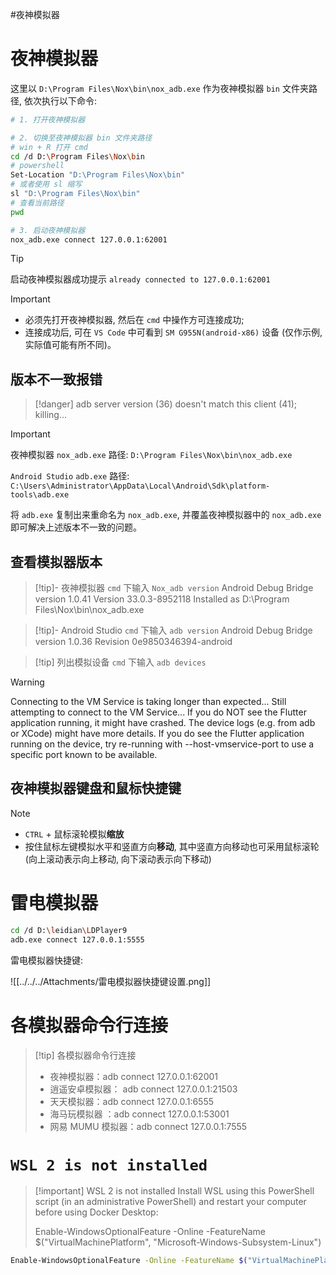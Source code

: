 #夜神模拟器
# 夜神模拟器

这里以 `D:\Program Files\Nox\bin\nox_adb.exe` 作为夜神模拟器 `bin` 文件夹路径, 依次执行以下命令:

```bash
# 1. 打开夜神模拟器

# 2. 切换至夜神模拟器 bin 文件夹路径
# win + R 打开 cmd
cd /d D:\Program Files\Nox\bin
# powershell
Set-Location "D:\Program Files\Nox\bin"
# 或者使用 sl 缩写
sl "D:\Program Files\Nox\bin"
# 查看当前路径
pwd

# 3. 启动夜神模拟器
nox_adb.exe connect 127.0.0.1:62001
```

> [!tip]
> 启动夜神模拟器成功提示
> `already connected to 127.0.0.1:62001`

> [!important]
> - 必须先打开夜神模拟器, 然后在 `cmd` 中操作方可连接成功;
> - 连接成功后, 可在 `VS Code` 中可看到 `SM G955N(android-x86)` 设备 (仅作示例, 实际值可能有所不同)。

## 版本不一致报错

> [!danger]
> adb server version (36) doesn't match this client (41); killing...

> [!important]
> 夜神模拟器 `nox_adb.exe` 路径: `D:\Program Files\Nox\bin\nox_adb.exe`
> 
> `Android Studio` `adb.exe` 路径: `C:\Users\Administrator\AppData\Local\Android\Sdk\platform-tools\adb.exe`
> 
> 将 `adb.exe` 复制出来重命名为 `nox_adb.exe`, 并覆盖夜神模拟器中的 `nox_adb.exe` 即可解决上述版本不一致的问题。

## 查看模拟器版本

> [!tip]- 夜神模拟器
> `cmd` 下输入 `Nox_adb version`
> Android Debug Bridge version 1.0.41
> Version 33.0.3-8952118
> Installed as D:\Program Files\Nox\bin\nox_adb.exe

> [!tip]- Android Studio
> `cmd` 下输入 `adb version`
> Android Debug Bridge version 1.0.36
> Revision 0e9850346394-android

> [!tip] 列出模拟设备
> `cmd` 下输入 `adb devices`

> [!warning]
> Connecting to the VM Service is taking longer than expected...
> Still attempting to connect to the VM Service...
> If you do NOT see the Flutter application running, it might have crashed. The device logs (e.g. from adb or XCode) might have more details.
> If you do see the Flutter application running on the device, try re-running with --host-vmservice-port to use a specific port known to be available.

## 夜神模拟器键盘和鼠标快捷键

> [!note]
> - `CTRL` + 鼠标滚轮模拟**缩放**
> - 按住鼠标左键模拟水平和竖直方向**移动**, 其中竖直方向移动也可采用鼠标滚轮 (向上滚动表示向上移动, 向下滚动表示向下移动)

# 雷电模拟器

```bash
cd /d D:\leidian\LDPlayer9
adb.exe connect 127.0.0.1:5555
```

雷电模拟器快捷键:

![[../../../Attachments/雷电模拟器快捷键设置.png]]

# 各模拟器命令行连接

> [!tip] 各模拟器命令行连接
> - 夜神模拟器：adb connect 127.0.0.1:62001
> - 逍遥安卓模拟器： adb connect 127.0.0.1:21503
> - 天天模拟器：adb connect 127.0.0.1:6555
> - 海马玩模拟器 ：adb connect 127.0.0.1:53001
> - 网易 MUMU 模拟器：adb connect 127.0.0.1:7555

# `WSL 2 is not installed`

> [!important] WSL 2 is not installed
> Install WSL using this PowerShell script (in an administrative PowerShell) and restart your computer before using Docker Desktop:
> 
> Enable-WindowsOptionalFeature -Online -FeatureName $("VirtualMachinePlatform", "Microsoft-Windows-Subsystem-Linux")

```bash
Enable-WindowsOptionalFeature -Online -FeatureName $("VirtualMachinePlatform", "Microsoft-Windows-Subsystem-Linux")
```